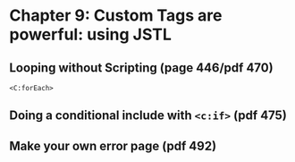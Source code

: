 # Chapter 9: Custom Tags are powerful: using JSTL
## Looping without Scripting (page 446/pdf 470)
`<C:forEach>`
## Doing a conditional include with `<c:if>` (pdf 475)
## Make your own error page (pdf 492)
